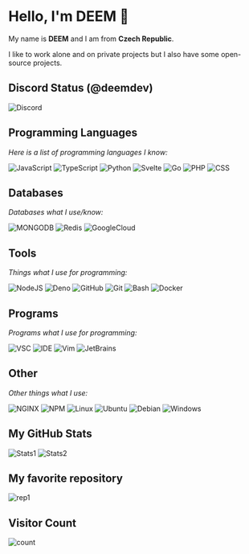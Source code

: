 # **Hello, I'm DEEM 👋**

My name is **DEEM** and I am from **Czech Republic**.

I like to work alone and on private projects but I also have some open-source projects.

## **Discord Status** (@deemdev)

![Discord](https://lanyard.cnrad.dev/api/975898528859697182?theme=dark&animated=true&hideDiscrim=true&borderRadius=10px&idleMessage=Im+not+doing+anything+at+the+moment)

## **Programming Languages**

_Here is a list of programming languages I know:_

![JavaScript](https://img.shields.io/badge/-JavaScript-FFC300?logo=JavaScript&logoColor=white&style=for-the-badge)
![TypeScript](https://img.shields.io/badge/-TypeScript-2f74c0?logo=TypeScript&logoColor=white&style=for-the-badge)
![Python](https://img.shields.io/badge/-Python-356a98?logo=python&logoColor=white&style=for-the-badge)
![Svelte](https://img.shields.io/badge/-Svelte-FF3E00?logo=svelte&logoColor=white&style=for-the-badge)
![Go](https://img.shields.io/badge/-Go-00a8d1?logo=go&logoColor=white&style=for-the-badge)
![PHP](https://img.shields.io/badge/-PHP-4d588e?logo=go&logoColor=white&style=for-the-badge)
![CSS](https://img.shields.io/badge/-CSS-254bdd?logo=css3&logoColor=white&style=for-the-badge)

## **Databases**

_Databases what I use/know:_

![MONGODB](https://img.shields.io/badge/-MongoDB-449b45?logo=mongodb&logoColor=white&style=for-the-badge)
![Redis](https://img.shields.io/badge/-redis-DC382D?logo=redis&logoColor=white&style=for-the-badge)
![GoogleCloud](https://img.shields.io/badge/-Google%20Cloud-4285F4?logo=googlecloud&logoColor=white&style=for-the-badge)

## **Tools**

_Things what I use for programming:_

![NodeJS](https://img.shields.io/badge/-Node%20JS-339933?logo=nodedotjs&logoColor=white&style=for-the-badge)
![Deno](https://img.shields.io/badge/-Deno-000000?logo=deno&logoColor=white&style=for-the-badge)
![GitHub](https://img.shields.io/badge/-GitHub-181717?logo=github&logoColor=white&style=for-the-badge)
![Git](https://img.shields.io/badge/-Git-F05032?logo=git&logoColor=white&style=for-the-badge)
![Bash](https://img.shields.io/badge/-Bash-4EAA25?logo=gnubash&logoColor=white&style=for-the-badge)
![Docker](https://img.shields.io/badge/-Docker-2496ED?logo=docker&logoColor=white&style=for-the-badge)

## **Programs**

_Programs what I use for programming:_

![VSC](https://img.shields.io/badge/-Visual%20Studio%20Code-007ACC?logo=visualstudiocode&logoColor=white&style=for-the-badge)
![IDE](https://img.shields.io/badge/-Eclipse%20IDE-2C2255?logo=eclipseide&logoColor=white&style=for-the-badge)
![Vim](https://img.shields.io/badge/-Vim-019733?logo=vim&logoColor=white&style=for-the-badge)
![JetBrains](https://img.shields.io/badge/-Jet%20Brains-000000?logo=jetbrains&logoColor=white&style=for-the-badge)

## **Other**

_Other things what I use:_

![NGINX](https://img.shields.io/badge/-Nginx-009639?logo=nginx&logoColor=white&style=for-the-badge)
![NPM](https://img.shields.io/badge/-npm-CB3837?logo=npm&logoColor=white&style=for-the-badge)
![Linux](https://img.shields.io/badge/-linux-FCC624?logo=linux&logoColor=white&style=for-the-badge)
![Ubuntu](https://img.shields.io/badge/-ubuntu-E95420?logo=ubuntu&logoColor=white&style=for-the-badge)
![Debian](https://img.shields.io/badge/-debian-A81D33?logo=debian&logoColor=white&style=for-the-badge)
![Windows](https://img.shields.io/badge/-windows%2011-0078D4?logo=windows11&logoColor=white&style=for-the-badge)

## **My GitHub Stats**

![Stats1](https://github-readme-stats.vercel.app/api?username=DEEM-0001&show_icons=true&theme=dark)
![Stats2](https://github-readme-streak-stats.herokuapp.com?user=DEEM-0001&show_icons=true&theme=dark)

## **My favorite repository**

![rep1](https://github-readme-stats.vercel.app/api/pin/?username=DEEM-0001&repo=Logger-Bot&theme=dark&show_owner=DEEM-0001)

## **Visitor Count**

![count](https://profile-counter.glitch.me/DEEM-0001/count.svg)
